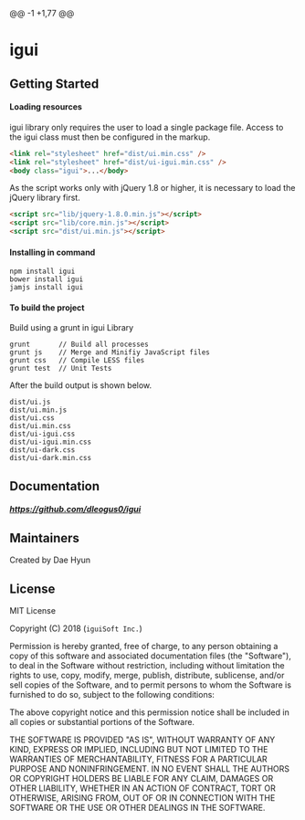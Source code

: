 @@ -1 +1,77 @@
# igui
## Getting Started

#### Loading resources
igui library only requires the user to load a single package file.
Access to the igui class must then be configured in the markup.
```html
<link rel="stylesheet" href="dist/ui.min.css" />
<link rel="stylesheet" href="dist/ui-igui.min.css" />
<body class="igui">...</body>
```

As the script works only with jQuery 1.8 or higher, it is necessary to load the jQuery library first.
```html
<script src="lib/jquery-1.8.0.min.js"></script>
<script src="lib/core.min.js"></script>
<script src="dist/ui.min.js"></script>
```

#### Installing in command
```
npm install igui
bower install igui
jamjs install igui
```

#### To build the project
Build using a grunt in igui Library
```
grunt       // Build all processes
grunt js    // Merge and Minifiy JavaScript files
grunt css   // Compile LESS files
grunt test  // Unit Tests
```
After the build output is shown below.
```
dist/ui.js
dist/ui.min.js
dist/ui.css
dist/ui.min.css
dist/ui-igui.css
dist/ui-igui.min.css
dist/ui-dark.css
dist/ui-dark.min.css
```

## Documentation

##### https://github.com/dleogus0/igui


## Maintainers

Created by Dae Hyun

## License

MIT License 

Copyright (C) 2018 (```iguiSoft Inc.```)

Permission is hereby granted, free of charge, to any person obtaining a copy
of this software and associated documentation files (the "Software"), to deal
in the Software without restriction, including without limitation the rights
to use, copy, modify, merge, publish, distribute, sublicense, and/or sell
copies of the Software, and to permit persons to whom the Software is
furnished to do so, subject to the following conditions:

The above copyright notice and this permission notice shall be included in
all copies or substantial portions of the Software.

THE SOFTWARE IS PROVIDED "AS IS", WITHOUT WARRANTY OF ANY KIND, EXPRESS OR
IMPLIED, INCLUDING BUT NOT LIMITED TO THE WARRANTIES OF MERCHANTABILITY,
FITNESS FOR A PARTICULAR PURPOSE AND NONINFRINGEMENT. IN NO EVENT SHALL THE
AUTHORS OR COPYRIGHT HOLDERS BE LIABLE FOR ANY CLAIM, DAMAGES OR OTHER
LIABILITY, WHETHER IN AN ACTION OF CONTRACT, TORT OR OTHERWISE, ARISING FROM,
OUT OF OR IN CONNECTION WITH THE SOFTWARE OR THE USE OR OTHER DEALINGS IN
THE SOFTWARE.
